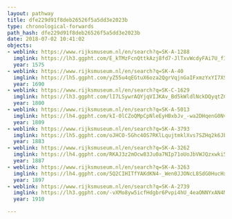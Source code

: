 ```yaml
---
layout: pathway
title: dfe229d91f8deb26526f5a5dd3e2023b
type: chronological-forwards
path_hash: dfe229d91f8deb26526f5a5dd3e2023b
date: 2018-07-02 10:41:02
objects:
- weblink: https://www.rijksmuseum.nl/en/search?q=SK-A-1288
  imglink: https://lh3.ggpht.com/E_kTMzFcnQttkAzj8fd7-JlTxvWcdyFAi7U_fI_EGaMt4aoSjiAZYfeR_K35bDkZltclITsxnl9v9lRPmitKHysveg=s200
  year: 1575
- weblink: https://www.rijksmuseum.nl/en/search?q=SK-A-40
  imglink: https://lh5.ggpht.com/yZ55u4qEGtuX6oza2QgrVqjnGaIFxmzYxYI7XS2x0wmcIzRKC6wy-0cbjyZWo-vGoCy3wh1avKOXBNVG0xg_mb2yW3o=s200
  year: 1690
- weblink: https://www.rijksmuseum.nl/en/search?q=SK-C-1629
  imglink: https://lh3.ggpht.com/lI7LSywrAQYjqVIJKAv_Bd5kWldlNckDQyqtZCkf7_FKA4g5grhdSX61Wqodt6pSydixCAWJ30psSbTRRS1_CIWDhqs=s200
  year: 1800
- weblink: https://www.rijksmuseum.nl/en/search?q=SK-A-5013
  imglink: https://lh4.ggpht.com/kI-0lCZoQMpCpNleEyHBxbJv_-wa2DHqenG0NvRVpWQQf8wtctGVrr7aadlx1E4OCvP2y-FVB0FZ8vif15sou5AOjEs=s200
  year: 1809
- weblink: https://www.rijksmuseum.nl/en/search?q=SK-A-3793
  imglink: https://lh5.ggpht.com/oJHCO-5Ghc4OS7RKlLqujtmklXvs7SZHq2k6JbLygZpxDlwbC2jvfa-y94wk-WGFYUEBW0BNv5CwRfIFxWxqvsDoTx-Y=s200
  year: 1883
- weblink: https://www.rijksmuseum.nl/en/search?q=SK-A-3262
  imglink: https://lh4.ggpht.com/RKAJ3z2mOcw83Ju0a7NIp71oUoJbVWJQzxwki5PSERissvWIrELCuxxGZ12U0PeAnf6WLkRCzpFdvjweUBjlcr2I4dl_=s200
  year: 1887
- weblink: https://www.rijksmuseum.nl/en/search?q=SK-A-3263
  imglink: https://lh4.ggpht.com/5Q2CIHITfYAKdKN4-_Wen0JJONcL8SdG0HucHxGMgjsb9pYVHAswMQPTKezV7vUULZN78V8koxG3vlCq-5G6-CLEyqmj=s200
  year: 1897
- weblink: https://www.rijksmuseum.nl/en/search?q=SK-A-2739
  imglink: https://lh3.ggpht.com/-vXMo8yw5icfHdgbr6Pvpi4hU_4eaONNYxAN4MDVpd3k94V1OhAu0fQLdgDGC84C6PiUTLi16gUp7lq0jyFDAyhxfz0=s200
  year: 1910

---
```

